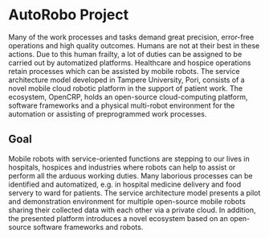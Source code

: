 # AutoRobo Project
Many of the work processes and tasks demand great precision, error-free operations and high quality outcomes. Humans are not at their best in these actions. Due to this human frailty, a lot of duties can be assigned to be carried out by automatized platforms. Healthcare and hospice operations retain processes which can be assisted by mobile robots. The service architecture model developed in Tampere University, Pori, consists of a novel mobile cloud robotic platform in the support of patient work. The ecosystem, OpenCRP, holds an open-source cloud-computing platform, software frameworks and a physical multi-robot environment for the automation or assisting of preprogrammed work processes.
## Goal
Mobile robots with service-oriented functions are stepping to our lives in hospitals, hospices and industries where robots can help to assist or perform all the arduous working duties. Many laborious processes can be identified and automatized, e.g. in hospital medicine delivery and food servery to ward for patients. The service architecture model presents a pilot and demonstration environment for multiple open-source mobile robots sharing their collected data with each other via a private cloud. In addition, the presented platform introduces a novel ecosystem based on an open-source software frameworks and robots.
